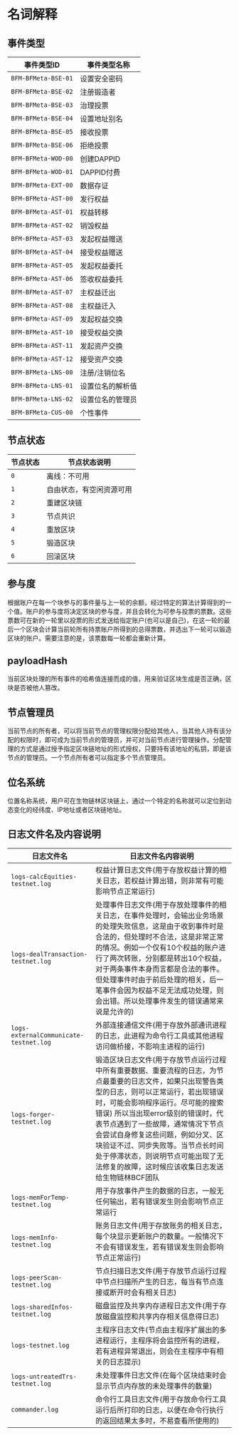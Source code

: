 # 名词解释

## 事件类型

| **事件类型ID**           | **事件类型名称** |
| -------------------- | ---------- |
| `BFM-BFMeta-BSE-01` | 设置安全密码     |
| `BFM-BFMeta-BSE-02` | 注册锻造者      |
| `BFM-BFMeta-BSE-03` | 治理投票       |
| `BFM-BFMeta-BSE-04` | 设置地址别名     |
| `BFM-BFMeta-BSE-05` | 接收投票       |
| `BFM-BFMeta-BSE-06` | 拒绝投票       |
| `BFM-BFMeta-WOD-00` | 创建DAPPID   |
| `BFM-BFMeta-WOD-01` | DAPPID付费   |
| `BFM-BFMeta-EXT-00` | 数据存证       |
| `BFM-BFMeta-AST-00` | 发行权益       |
| `BFM-BFMeta-AST-01` | 权益转移       |
| `BFM-BFMeta-AST-02` | 销毁权益       |
| `BFM-BFMeta-AST-03` | 发起权益赠送     |
| `BFM-BFMeta-AST-04` | 接受权益赠送     |
| `BFM-BFMeta-AST-05` | 发起权益委托     |
| `BFM-BFMeta-AST-06` | 签收权益委托     |
| `BFM-BFMeta-AST-07` | 主权益迁出      |
| `BFM-BFMeta-AST-08` | 主权益迁入      |
| `BFM-BFMeta-AST-09` | 发起权益交换     |
| `BFM-BFMeta-AST-10` | 接受权益交换     |
| `BFM-BFMeta-AST-11` | 发起资产交换     |
| `BFM-BFMeta-AST-12` | 接受资产交换     |
| `BFM-BFMeta-LNS-00` | 注册/注销位名    |
| `BFM-BFMeta-LNS-01` | 设置位名的解析值   |
| `BFM-BFMeta-LNS-02` | 设置位名的管理员   |
| `BFM-BFMeta-CUS-00` | 个性事件       |

## 节点状态

| **节点状态** | **节点状态说明**   |
| -------- | ------------ |
| `0`      | 离线：不可用       |
| `1`      | 自由状态，有空闲资源可用 |
| `2`      | 重建区块链        |
| `3`      | 节点共识         |
| `4`      | 重放区块         |
| `5`      | 锻造区块         |
| `6`      | 回滚区块         |

## 参与度

根据账户在每一个块参与的事件量与上一轮的余额，经过特定的算法计算得到的一个值。账户的参与度将决定区块的参与度，并且会转化为可参与投票的票数。这些票数可在新的一轮里以投票的形式发送给指定账户(也可以是自己)，在这一轮的最后一个区块会计算当前轮所有持票账户所得到的总得票数，并选出下一轮可以锻造区块的账户。需要注意的是，该票数每一轮都会重新计算。

## payloadHash

当前区块处理的所有事件的哈希值连接而成的值，用来验证区块生成是否正确，区块是否被他人篡改。

## 节点管理员

当前节点的所有者，可以将当前节点的管理权限分配给其他人，当其他人持有该分配的权限时，即可成为当前节点的管理员，并可对当前节点进行管理操作。分配管理的方式是通过授予指定区块链地址的形式授权，只要持有该地址的私钥，即是该节点的管理员。一个节点所有者可以指定多个节点管理员。

## 位名系统

位置名称系统，用户可在生物链林区块链上，通过一个特定的名称就可以定位到动态变化的经纬度、IP地址或者区块链地址。

## 日志文件名及内容说明

| **日志文件名**                              | **日志文件名内容说明**                                                                                                                                                                                                         |
| -------------------------------------- | --------------------------------------------------------------------------------------------------------------------------------------------------------------------------------------------------------------------- |
| `logs-calcEquities-testnet.log`        | 权益计算日志文件(用于存放权益计算的相关日志，若权益计算出错，则非常有可能影响节点正常运行)                                                                                                                                                                        |
| `logs-dealTransaction-testnet.log`     | 处理事件日志文件(用于存放处理事件的相关日志，在事件处理时，会输出业务场景的处理失败信息，这是由于收到事件时是合法的，但处理时不合法，这是非常正常的情况。例如一个仅有10个权益的账户进行了两次转账，分别都是转出10个权益，对于两条事件本身而言都是合法的事件。但处理事件时由于前后处理的相关，后一笔事件会因为权益不足无法成功处理，则会出错。所以处理事件发生的错误通常来说是允许的)                         |
| `logs-externalCommunicate-testnet.log` | 外部连接通信文件(用于存放外部通讯进程的日志，此进程为命令行工具或其他进程访问做桥接，不影响主进程的运行)                                                                                                                                                                 |
| `logs-forger-testnet.log`              | 锻造区块日志文件(用于存放节点运行过程中所有重要数据、重要流程的日志，为节点最重要的日志文件，如果只出现警告类型的日志，则可以正常运行，若出现错误时，可能会影响程序运行。尽可能的搜索错误) 所以当出现error级别的错误时，代表节点遇到了一些故障，通常情况下节点会尝试自身修复这些问题，例如分叉、区块验证不过、同步失败等。当节点长时间处于停滞状态，则说明节点可能出现了无法修复的故障，这时候应该收集日志发送给生物链林BCF团队 |
| `logs-memForTemp-testnet.log`          | 用于存放事件产生的数据的日志，一般无任何输出，若有错误发生则会影响节点正常运行                                                                                                                                                                               |
| `logs-memInfo-testnet.log`             | 账务日志文件(用于存放账务的相关日志，每个块显示更新账户的数量。一般情况下不会有错误发生，若有错误发生则会影响节点正常运行)                                                                                                                                                        |
| `logs-peerScan-testnet.log`            | 节点扫描日志文件(用于存放节点运行过程中节点扫描所产生的日志，每当有节点连接或断开时会有相关日志)                                                                                                                                                                     |
| `logs-sharedInfos-testnet.log`         | 磁盘监控及共享内存进程日志文件(用于存放磁盘监控和共享内存相关信息得日志)                                                                                                                                                                                 |
| `logs-testnet.log`                     | 主程序日志文件(节点由主程序扩展出的多进程运行，主程序将会监控所有的进程，若有进程异常退出，则会在主程序中有相关的日志提示)                                                                                                                                                        |
| `logs-untreatedTrs-testnet.log`        | 未处理事件日志文件(在每个区块结束时会显示节点内存放的未处理事件的数量)                                                                                                                                                                                  |
| `commander.log`                        | 命令行工具日志文件(用于存放命令行工具运行后所打印的日志，以便在命令行执行的返回结果太多时，不易查看所使用的)                                                                                                                                                               |
